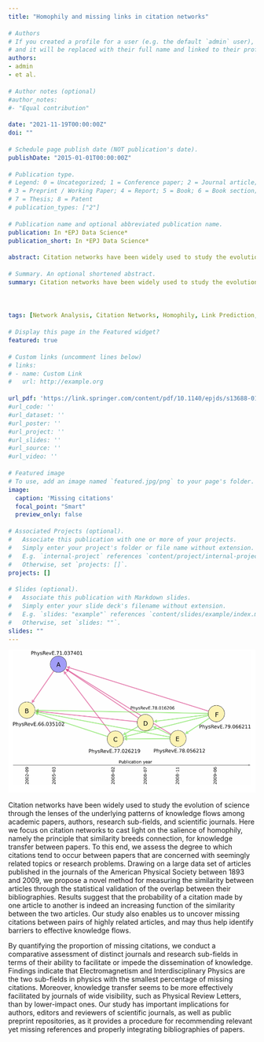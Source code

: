 ```yaml
---
title: "Homophily and missing links in citation networks"

# Authors
# If you created a profile for a user (e.g. the default `admin` user), write the username (folder name) here 
# and it will be replaced with their full name and linked to their profile.
authors:
- admin
- et al.

# Author notes (optional)
#author_notes:
#- "Equal contribution"

date: "2021-11-19T00:00:00Z"
doi: ""

# Schedule page publish date (NOT publication's date).
publishDate: "2015-01-01T00:00:00Z"

# Publication type.
# Legend: 0 = Uncategorized; 1 = Conference paper; 2 = Journal article;
# 3 = Preprint / Working Paper; 4 = Report; 5 = Book; 6 = Book section;
# 7 = Thesis; 8 = Patent
# publication_types: ["2"]

# Publication name and optional abbreviated publication name.
publication: In *EPJ Data Science*
publication_short: In *EPJ Data Science*

abstract: Citation networks have been widely used to study the evolution of science through the lenses of the underlying patterns of knowledge flows among academic papers, authors, research sub-fields, and scientific journals. Here we focus on citation networks to cast light on the salience of homophily, namely the principle that similarity breeds connection, for knowledge transfer between papers. To this end, we assess the degree to which citations tend to occur between papers that are concerned with seemingly related topics or research problems. Drawing on a large data set of articles published in the journals of the American Physical Society between 1893 and 2009, we propose a novel method for measuring the similarity between articles through the statistical validation of the overlap between their bibliographies. Results suggest that the probability of a citation made by one article to another is indeed an increasing function of the similarity between the two articles. Our study also enables us to uncover missing citations between pairs of highly related articles, and may thus help identify barriers to effective knowledge flows. By quantifying the proportion of missing citations, we conduct a comparative assessment of distinct journals and research sub-fields in terms of their ability to facilitate or impede the dissemination of knowledge. Findings indicate that Electromagnetism and Interdisciplinary Physics are the two sub-fields in physics with the smallest percentage of missing citations. Moreover, knowledge transfer seems to be more effectively facilitated by journals of wide visibility, such as Physical Review Letters, than by lower-impact ones. Our study has important implications for authors, editors and reviewers of scientific journals, as well as public preprint repositories, as it provides a procedure for recommending relevant yet missing references and properly integrating bibliographies of papers.

# Summary. An optional shortened abstract.
summary: Citation networks have been widely used to study the evolution of science through the lenses of the underlying patterns of knowledge flows among academic papers, authors, research sub-fields, and scientific journals. Here we focus on citation networks to cast light on the salience of homophily, namely the principle that similarity breeds connection, for knowledge transfer between papers. To this end, we assess the degree to which citations tend to occur between papers that are concerned with seemingly related topics or research problems. Drawing on a large data set of articles published in the journals of the American Physical Society between 1893 and 2009, we propose a novel method for measuring the similarity between articles through the statistical validation of the overlap between their bibliographies. Results suggest that the probability of a citation made by one article to another is indeed an increasing function of the similarity between the two articles. Our study also enables us to uncover missing citations between pairs of highly related articles, and may thus help identify barriers to effective knowledge flows. By quantifying the proportion of missing citations, we conduct a comparative assessment of distinct journals and research sub-fields in terms of their ability to facilitate or impede the dissemination of knowledge. Findings indicate that Electromagnetism and Interdisciplinary Physics are the two sub-fields in physics with the smallest percentage of missing citations. Moreover, knowledge transfer seems to be more effectively facilitated by journals of wide visibility, such as Physical Review Letters, than by lower-impact ones. Our study has important implications for authors, editors and reviewers of scientific journals, as well as public preprint repositories, as it provides a procedure for recommending relevant yet missing references and properly integrating bibliographies of papers.



tags: [Network Analysis, Citation Networks, Homophily, Link Prediction, Bibliometric Techniques, Complex Network]

# Display this page in the Featured widget?
featured: true

# Custom links (uncomment lines below)
# links:
# - name: Custom Link
#   url: http://example.org

url_pdf: 'https://link.springer.com/content/pdf/10.1140/epjds/s13688-016-0068-2.pdf'
#url_code: ''
#url_dataset: ''
#url_poster: ''
#url_project: ''
#url_slides: ''
#url_source: ''
#url_video: ''

# Featured image
# To use, add an image named `featured.jpg/png` to your page's folder. 
image:
  caption: 'Missing citations'
  focal_point: "Smart"
  preview_only: false

# Associated Projects (optional).
#   Associate this publication with one or more of your projects.
#   Simply enter your project's folder or file name without extension.
#   E.g. `internal-project` references `content/project/internal-project/index.md`.
#   Otherwise, set `projects: []`.
projects: []

# Slides (optional).
#   Associate this publication with Markdown slides.
#   Simply enter your slide deck's filename without extension.
#   E.g. `slides: "example"` references `content/slides/example/index.md`.
#   Otherwise, set `slides: ""`.
slides: ""
---
```

![alt text](featured.png)


Citation networks have been widely used to study the evolution of science through the lenses of the underlying patterns of knowledge flows among academic papers, authors, research sub-fields, and scientific journals. Here we focus on citation networks to cast light on the salience of homophily, namely the principle that similarity breeds connection, for knowledge transfer between papers. To this end, we assess the degree to which citations tend to occur between papers that are concerned with seemingly related topics or research problems. Drawing on a large data set of articles published in the journals of the American Physical Society between 1893 and 2009, we propose a novel method for measuring the similarity between articles through the statistical validation of the overlap between their bibliographies. Results suggest that the probability of a citation made by one article to another is indeed an increasing function of the similarity between the two articles. Our study also enables us to uncover missing citations between pairs of highly related articles, and may thus help identify barriers to effective knowledge flows. 

By quantifying the proportion of missing citations, we conduct a comparative assessment of distinct journals and research sub-fields in terms of their ability to facilitate or impede the dissemination of knowledge. Findings indicate that Electromagnetism and Interdisciplinary Physics are the two sub-fields in physics with the smallest percentage of missing citations. Moreover, knowledge transfer seems to be more effectively facilitated by journals of wide visibility, such as Physical Review Letters, than by lower-impact ones. Our study has important implications for authors, editors and reviewers of scientific journals, as well as public preprint repositories, as it provides a procedure for recommending relevant yet missing references and properly integrating bibliographies of papers.